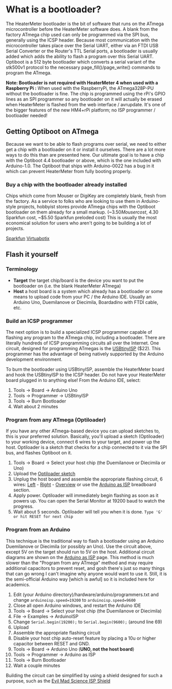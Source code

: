 # What is a bootloader?
The HeaterMeter bootloader is the bit of software that runs on the ATmega microcontroller before the HeaterMeter software does. A blank from the factory ATmega chip used can only be programmed via the SPI bus, generally using the ICSP header. Because most communication with the microcontroller takes place over the Serial UART, either via an FTDI USB Serial Converter or the Router's TTL Serial ports, a bootloader is usually added which adds the ability to flash a program over this Serial UART. Optiboot is a 512 byte bootloader which converts a serial variant of the stk500v1 protocol to the necessary page_fill()/page_write() commands to program the ATmega.

**Note:  Bootloader is not required with HeaterMeter 4 when used with a Raspberry Pi :**  When used with the RaspberryPi, the ATmega328P-PU without the bootloader is fine. The chip is programmed using the rPi's GPIO lines as an SPI programmer so any bootloader on it will actually be erased when HeaterMeter is flashed from the web interface / avrupdate. It's one of the bigger features of the new HM4+rPi platform; no ISP programmer / bootloader needed!

## Getting Optiboot on ATmega
Because we want to be able to flash programs over serial, we need to either get a chip with a bootloader on it or install it ourselves. There are a lot more ways to do this than are presented here. Our ultimate goal is to have a chip with the Optiboot 4.4 bootloader or above, which is the one included with Arduino-1.0. The Optiboot that ships with Arduino-0022 has a bug in it which can prevent HeaterMeter from fully booting properly.

### Buy a chip with the bootloader already installed
Chips which come from Mouser or DigiKey are completely blank, fresh from the factory. As a service to folks who are looking to use them in Arduino-style projects, hobbyist stores provide ATmega chips with the Optiboot bootloader on them already for a small markup. (~$3.50 Mouser cost, ~$4.30 Sparkfun cost, ~$5.50 Sparkfun preloded cost) This is usually the most economical solution for users who aren't going to be building a lot of projects.

[Sparkfun](http://www.sparkfun.com/products/10524)
[Virtuabotix](http://www.amazon.com/gp/product/B007SH0D0A/ref=oh_details_o01_s00_i00)

## Flash it yourself

### Terminology
 * **Target** the target chip/board is the device you want to put the bootloader on (i.e. the blank HeaterMeter ATmega)
 * **Host** a host board is a system which already has a bootloader or some means to upload code from your PC / the Arduino IDE. Usually an Arduino Uno, Duemilanove or Diecimila, Boardadino with FTDI cable, etc.

### Build an ICSP programmer
The next option is to build a specialized ICSP programmer capable of flashing any program to the ATmega chip, including a bootloader. There are literally hundreds of ICSP programming circuits all over the Internet. One circuit, designed for programming ATmegas is the [USBtinyISP](https://www.adafruit.com/products/46) ($22). This programmer has the advantage of being natively supported by the Arduino development environment. 

To burn the bootloader using USBtinyISP, assemble the HeaterMeter board and hook the USBtinyISP to the ICSP header. Do not have your HeaterMeter board plugged in to anything else! From the Arduino IDE, select:

1. Tools -> Board -> Arduino Uno
1. Tools -> Programmer -> USBtinyISP
1. Tools -> Burn Bootloader
1. Wait about 2 minutes

### Program from any ATmega (Optiloader)
If you have any other ATmega-based device you can upload sketches to, this is your preferred solution. Basically, you'll upload a sketch (Optiloader) to your working device, connect 6 wires to your target, and power up the host. Optiloader is a sketch that checks for a chip connected to it via the SPI bus, and flashes Optiboot on it.

1. Tools -> Board -> Select your host chip (the Duemilanove or Diecimila or Uno)
1. Upload the [Optiloader sketch](https://github.com/WestfW/OptiLoader)
1. Unplug the host board and assemble the appropriate flashing circuit, 6 wires: [Left](https://picasaweb.google.com/lh/photo/sIp0U6P-ymAEn20Szpws3dMTjNZETYmyPJy0liipFm0?feat=directlink) - [Right](https://picasaweb.google.com/115791887386052258127/HeaterMeter#5708097875420887186) - [Overview](https://picasaweb.google.com/lh/photo/ruAn7DhzuppVRDt6mVwCRtMTjNZETYmyPJy0liipFm0?feat=directlink) or use the [Arduino as ISP](http://arduino.cc/en/Tutorial/ArduinoISP) breadboard section.
1. Apply power. Optiloader will immediately begin flashing as soon as it powers up. You can open the Serial Monitor at 19200 baud to watch the progress.
1. Wait about 5 seconds. Optiloader will tell you when it is done. ```Type 'G' or hit RESET for next chip```

### Program from an Arduino
This technique is the traditional way to flash a bootloader using an Arduino Duemilanove or Diecimila (or possibly an Uno). Use the circuit above, except 5V on the target should run to 5V on the host. Additional circuit diagrams are shown on the  [Arduino as ISP](http://arduino.cc/en/Tutorial/ArduinoISP) page. This method is much slower than the "Program from any ATmega" method and may require additional capacitors to prevent reset, and gosh there's just so many things that can go wrong I can't imagine why anyone would want to use it. Still, it is the semi-official Arduino way [which is awful] so it is included here for academics.

1. Edit (your Arduino directory)/hardware/arduino/programmers.txt and change ```arduinoisp.speed=19200``` to ```arduinoisp.speed=9600```
1. Close all open Arduino windows, and restart the Arduino IDE
1. Tools -> Board -> Select your host chip (the Duemilanove or Diecimila)
1. File -> Examples -> ArduinoISP
1. Change ```Serial.begin(19200);``` to ```Serial.begin(9600);``` (around line 69)
1. Upload
1. Assemble the appropriate flashing circuit
1. Disable your host chip auto-reset feature by placing a 10u or higher capacitor between RESET and GND.
1. Tools -> Board -> Arduino Uno (**UNO, not the host board**)
1. Tools -> Programmer -> Arduino as ISP
1. Tools -> Burn Bootloader
1. Wait a couple minutes

Building the circuit can be simplified by using a shield designed for such a purpose, such as the [Evil Mad Science ISP Shield](http://evilmadscience.com/productsmenu/tinykitlist/253)